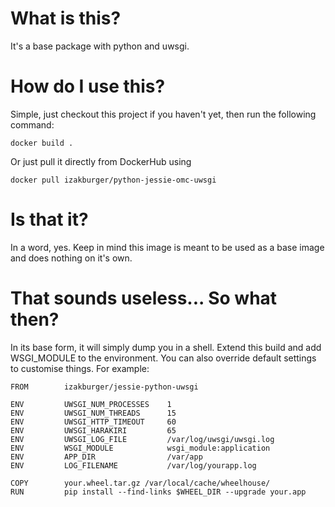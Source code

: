 # What is this?

It's a base package with python and uwsgi.

# How do I use this?

Simple, just checkout this project if you haven't yet, then run the following
command:

    docker build .

Or just pull it directly from DockerHub using

    docker pull izakburger/python-jessie-omc-uwsgi

# Is that it?

In a word, yes. Keep in mind this image is meant to be used as a base image
and does nothing on it's own.

# That sounds useless... So what then?

In its base form, it will simply dump you in a shell. Extend this build and
add WSGI_MODULE to the environment. You can also override default settings
to customise things. For example:

    FROM        izakburger/jessie-python-uwsgi

    ENV         UWSGI_NUM_PROCESSES    1
    ENV         UWSGI_NUM_THREADS      15
    ENV         UWSGI_HTTP_TIMEOUT     60
    ENV         UWSGI_HARAKIRI         65
    ENV         UWSGI_LOG_FILE         /var/log/uwsgi/uwsgi.log
    ENV         WSGI_MODULE            wsgi_module:application
    ENV         APP_DIR                /var/app
    ENV         LOG_FILENAME           /var/log/yourapp.log

    COPY        your.wheel.tar.gz /var/local/cache/wheelhouse/
    RUN         pip install --find-links $WHEEL_DIR --upgrade your.app
